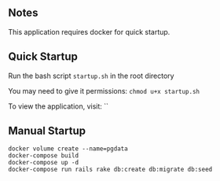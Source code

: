 ## Notes
This application requires docker for quick startup.

## Quick Startup
Run the bash script `startup.sh` in the root directory

You may need to give it permissions:
`chmod u+x startup.sh`

To view the application, visit:
``

## Manual Startup
```
docker volume create --name=pgdata
docker-compose build
docker-compose up -d
docker-compose run rails rake db:create db:migrate db:seed
```
